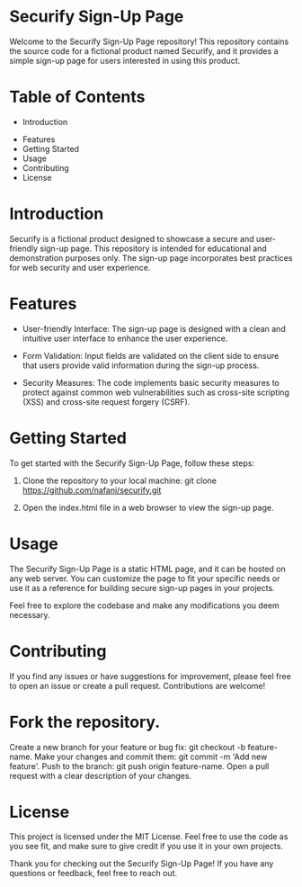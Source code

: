 
# Securify Sign-Up Page #
Welcome to the Securify Sign-Up Page repository! This repository contains the source code for a fictional product named Securify, and it provides a simple sign-up page for users interested in using this product.

# Table of Contents
- Introduction
* Features
* Getting Started
* Usage
* Contributing
* License

# Introduction
Securify is a fictional product designed to showcase a secure and user-friendly sign-up page. This repository is intended for educational and demonstration purposes only. The sign-up page incorporates best practices for web security and user experience.

# Features
* User-friendly Interface: The sign-up page is designed with a clean and intuitive user interface to enhance the user experience.

* Form Validation: Input fields are validated on the client side to ensure that users provide valid information during the sign-up process.

* Security Measures: The code implements basic security measures to protect against common web vulnerabilities such as cross-site scripting (XSS) and cross-site request forgery (CSRF).

# Getting Started
To get started with the Securify Sign-Up Page, follow these steps:

1. Clone the repository to your local machine:
git clone https://github.com/nafanj/securify.git

2. Open the index.html file in a web browser to view the sign-up page.

# Usage
The Securify Sign-Up Page is a static HTML page, and it can be hosted on any web server. You can customize the page to fit your specific needs or use it as a reference for building secure sign-up pages in your projects.

Feel free to explore the codebase and make any modifications you deem necessary.

# Contributing
If you find any issues or have suggestions for improvement, please feel free to open an issue or create a pull request. Contributions are welcome!

# Fork the repository.
Create a new branch for your feature or bug fix: git checkout -b feature-name.
Make your changes and commit them: git commit -m 'Add new feature'.
Push to the branch: git push origin feature-name.
Open a pull request with a clear description of your changes.
# License
This project is licensed under the MIT License. Feel free to use the code as you see fit, and make sure to give credit if you use it in your own projects.

Thank you for checking out the Securify Sign-Up Page! If you have any questions or feedback, feel free to reach out.
